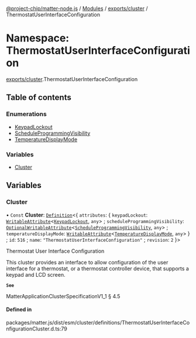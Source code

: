 [@project-chip/matter-node.js](../README.md) / [Modules](../modules.md) / [exports/cluster](exports_cluster.md) / ThermostatUserInterfaceConfiguration

# Namespace: ThermostatUserInterfaceConfiguration

[exports/cluster](exports_cluster.md).ThermostatUserInterfaceConfiguration

## Table of contents

### Enumerations

- [KeypadLockout](../enums/exports_cluster.ThermostatUserInterfaceConfiguration.KeypadLockout.md)
- [ScheduleProgrammingVisibility](../enums/exports_cluster.ThermostatUserInterfaceConfiguration.ScheduleProgrammingVisibility.md)
- [TemperatureDisplayMode](../enums/exports_cluster.ThermostatUserInterfaceConfiguration.TemperatureDisplayMode.md)

### Variables

- [Cluster](exports_cluster.ThermostatUserInterfaceConfiguration.md#cluster)

## Variables

### Cluster

• `Const` **Cluster**: [`Definition`](exports_cluster.ClusterFactory.md#definition)<{ `attributes`: { `keypadLockout`: [`WritableAttribute`](exports_cluster.md#writableattribute)<[`KeypadLockout`](../enums/exports_cluster.ThermostatUserInterfaceConfiguration.KeypadLockout.md), `any`\> ; `scheduleProgrammingVisibility`: [`OptionalWritableAttribute`](exports_cluster.md#optionalwritableattribute)<[`ScheduleProgrammingVisibility`](../enums/exports_cluster.ThermostatUserInterfaceConfiguration.ScheduleProgrammingVisibility.md), `any`\> ; `temperatureDisplayMode`: [`WritableAttribute`](exports_cluster.md#writableattribute)<[`TemperatureDisplayMode`](../enums/exports_cluster.ThermostatUserInterfaceConfiguration.TemperatureDisplayMode.md), `any`\>  } ; `id`: ``516`` ; `name`: ``"ThermostatUserInterfaceConfiguration"`` ; `revision`: ``2``  }\>

Thermostat User Interface Configuration

This cluster provides an interface to allow configuration of the user interface for a thermostat, or a
thermostat controller device, that supports a keypad and LCD screen.

**`See`**

MatterApplicationClusterSpecificationV1_1 § 4.5

#### Defined in

packages/matter.js/dist/esm/cluster/definitions/ThermostatUserInterfaceConfigurationCluster.d.ts:79
